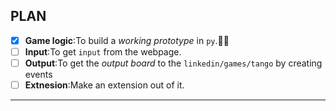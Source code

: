 
## PLAN
- [x] **Game logic**:To build a *working prototype* in `py`.📌📌
- [ ] **Input**:To get `input` from the webpage.  
- [ ] **Output**:To get the *output board* to the `linkedin/games/tango` by creating events
- [ ] **Extnesion**:Make an extension out of it.
---

